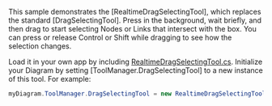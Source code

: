 This sample demonstrates the [RealtimeDragSelectingTool], which replaces the standard [DragSelectingTool].
Press in the background, wait briefly, and then drag to start selecting Nodes or Links that intersect with the box.
You can press or release Control or Shift while dragging to see how the selection changes.

Load it in your own app by including [RealtimeDragSelectingTool.cs](https://github.com/NorthwoodsSoftware/GoDiagram/blob/main/Extensions/Tools/RealtimeDragSelecting/RealtimeDragSelectingTool.cs).
Initialize your Diagram by setting [ToolManager.DragSelectingTool] to a new instance of this tool.
For example:

```cs
myDiagram.ToolManager.DragSelectingTool = new RealtimeDragSelectingTool();
```